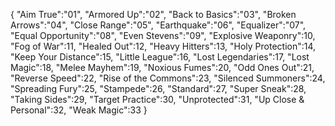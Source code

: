 {
"Aim True":"01",
"Armored Up":"02",
"Back to Basics":"03",
"Broken Arrows":"04",
"Close Range":"05",
"Earthquake":"06",
"Equalizer":"07",
"Equal Opportunity":"08",
"Even Stevens":"09",
"Explosive Weaponry":10,
"Fog of War":11,
"Healed Out":12,
"Heavy Hitters":13,
"Holy Protection":14,
"Keep Your Distance":15,
"Little League":16,
"Lost Legendaries":17,
"Lost Magic":18,
"Melee Mayhem":19,
"Noxious Fumes":20,
"Odd Ones Out":21,
"Reverse Speed":22,
"Rise of the Commons":23,
"Silenced Summoners":24,
"Spreading Fury":25,
"Stampede":26,
"Standard":27,
"Super Sneak":28,
"Taking Sides":29,
"Target Practice":30,
"Unprotected":31,
"Up Close & Personal":32,
"Weak Magic":33
}
